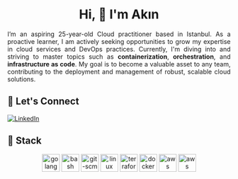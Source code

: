 <!--![banner](https://github.com/akinbezatoglu/akinbezatoglu/assets/61403011/714e8542-a422-493f-b055-311c2491ba48)-->

**<h1 align="center">Hi, 👋 I'm Akın</h1>**

<p align="justify">I’m an aspiring 25-year-old Cloud practitioner based in Istanbul. As a proactive learner, I am actively seeking opportunities to grow my expertise in cloud services and DevOps practices. Currently, I'm diving into and striving to master topics such as <b>containerization</b>, <b>orchestration</b>, and <b>infrastructure as code</b>. My goal is to become a valuable asset to any team, contributing to the deployment and management of robust, scalable cloud solutions.</p>

## 🔗 Let's Connect
<a href="https://www.linkedin.com/in/akinbezatoglu/" target="_blank"><img alt="LinkedIn" src="https://img.shields.io/badge/linkedin-%230077B5.svg?&style=for-the-badge&logo=linkedin&logoColor=white" /></a>

## 🔨 Stack

<p align="center">
  <a href="https://go.dev/" target="_blank"> <img src="https://www.vectorlogo.zone/logos/golang/golang-icon.svg" alt="golang" width="40" height="40"/></a>
  <a href="https://www.gnu.org/software/bash/" target="_blank"> <img src="https://www.vectorlogo.zone/logos/gnu_bash/gnu_bash-official.svg" alt="bash" width="40" height="40"/></a>
  <a href="https://git-scm.com/" target="_blank"> <img src="https://www.vectorlogo.zone/logos/git-scm/git-scm-icon.svg" alt="git-scm" width="40" height="40"/></a>
  <a href="https://www.linux.org/" target="_blank"> <img src="https://www.vectorlogo.zone/logos/linux/linux-icon.svg" alt="linux" width="40" height="40"/></a>
  <a href="https://www.terraform.io/" target="_blank"> <img src="https://www.vectorlogo.zone/logos/terraformio/terraformio-icon.svg" alt="terraform" width="40" height="40"/></a>
  <a href="https://www.docker.com/" target="_blank"> <img src="https://www.vectorlogo.zone/logos/docker/docker-icon.svg" alt="docker" width="40" height="40"/></a>
  <a href="https://aws.amazon.com/" target="_blank"> <img src="https://www.vectorlogo.zone/logos/amazon_aws/amazon_aws-icon.svg" alt="aws" width="40" height="40"/></a>
  <a href="https://cloud.google.com/" target="_blank"> <img src="https://www.vectorlogo.zone/logos/google_cloud/google_cloud-icon.svg" alt="aws" width="40" height="40"/></a>
</p>

<!-- _"Twenty years from now you will be more disappointed by the things that you didn't do than by the ones you did do. So, throw off the bowlines, sail away from safe harbor, and catch the trade winds in your sails. Explore, Dream, Discover."_  
> &minus; Mark Twain-->
